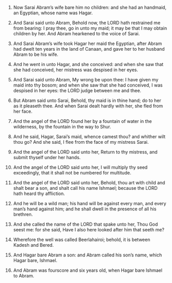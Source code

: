 1. Now Sarai Abram’s wife bare him no children: and she had an
handmaid, an Egyptian, whose name was Hagar.

2. And Sarai said unto Abram, Behold now, the LORD hath restrained
me from bearing: I pray thee, go in unto my maid; it may be that I may
obtain children by her. And Abram hearkened to the voice of Sarai.

3. And Sarai Abram’s wife took Hagar her maid the Egyptian, after
Abram had dwelt ten years in the land of Canaan, and gave her to her
husband Abram to be his wife.

4. And he went in unto Hagar, and she conceived: and when she saw
that she had conceived, her mistress was despised in her eyes.

5. And Sarai said unto Abram, My wrong be upon thee: I have given my
maid into thy bosom; and when she saw that she had conceived, I was
despised in her eyes: the LORD judge between me and thee.

6. But Abram said unto Sarai, Behold, thy maid is in thine hand; do
to her as it pleaseth thee. And when Sarai dealt hardly with her, she
fled from her face.

7. And the angel of the LORD found her by a fountain of water in the
wilderness, by the fountain in the way to Shur.

8. And he said, Hagar, Sarai’s maid, whence camest thou? and whither
wilt thou go? And she said, I flee from the face of my mistress Sarai.

9. And the angel of the LORD said unto her, Return to thy mistress,
and submit thyself under her hands.

10. And the angel of the LORD said unto her, I will multiply thy
seed exceedingly, that it shall not be numbered for multitude.

11. And the angel of the LORD said unto her, Behold, thou art with
child and shalt bear a son, and shalt call his name Ishmael; because
the LORD hath heard thy affliction.

12. And he will be a wild man; his hand will be against every man,
and every man’s hand against him; and he shall dwell in the presence
of all his brethren.

13. And she called the name of the LORD that spake unto her, Thou
God seest me: for she said, Have I also here looked after him that
seeth me?

14. Wherefore the well was called Beerlahairoi; behold,
it is between Kadesh and Bered.

15. And Hagar bare Abram a son: and Abram called his son’s name,
which Hagar bare, Ishmael.

16. And Abram was fourscore and six years old, when Hagar bare
Ishmael to Abram.